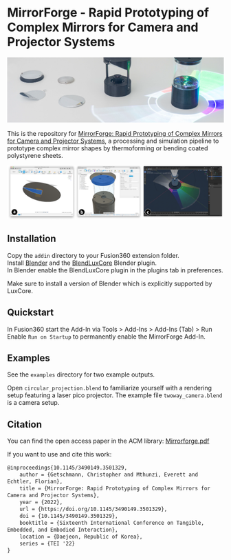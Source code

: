 # MirrorForge - Rapid Prototyping of Complex Mirrors for Camera and Projector Systems

![](media/teaser.png)

This is the repository for [MirrorForge: Rapid Prototyping of Complex Mirrors for Camera and Projector Systems](https://doi.org/10.1145/3490149.3501329), a processing and simulation pipeline to prototype complex mirror shapes by thermoforming or bending coated polystyrene sheets.

![](media/workflow.png)

## Installation

Copy the `addin` directory to your Fusion360 extension folder.  
Install [Blender](https://www.blender.org/download/) and the [BlendLuxCore](https://luxcorerender.org/download/) Blender plugin.  
In Blender enable the BlendLuxCore plugin in the plugins tab in preferences.

Make sure to install a version of Blender which is explicitly supported by LuxCore.

## Quickstart

In Fusion360 start the Add-In via Tools > Add-Ins > Add-Ins (Tab) > Run  
Enable `Run on Startup` to permanently enable the MirrorForge Add-In.

## Examples

See the `examples` directory for two example outputs.

Open `circular_projection.blend` to familiarize yourself with a rendering setup featuring a laser pico projector.
The example file `twoway_camera.blend` is a camera setup.

## Citation

You can find the open access paper in the ACM library: [Mirrorforge.pdf](https://dl.acm.org/doi/10.1145/3490149.3501329)

If you want to use and cite this work:

```
@inproceedings{10.1145/3490149.3501329,
    author = {Getschmann, Christopher and Mthunzi, Everett and Echtler, Florian},
    title = {MirrorForge: Rapid Prototyping of Complex Mirrors for Camera and Projector Systems},
    year = {2022},
    url = {https://doi.org/10.1145/3490149.3501329},
    doi = {10.1145/3490149.3501329},
    booktitle = {Sixteenth International Conference on Tangible, Embedded, and Embodied Interaction},
    location = {Daejeon, Republic of Korea},
    series = {TEI '22}
}
```


